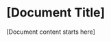 <!--
Document: [Title]
Version: 1.0.0
Last Updated: YYYY-MM-DD
Last Updated By: [Name/Username]
Change Log:
- YYYY-MM-DD: Initial version
-->

# [Document Title]

[Document content starts here]
